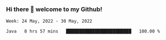 ### Hi there 👋 welcome to my Github! 

<!--START_SECTION:waka-->
```text
Week: 24 May, 2022 - 30 May, 2022

Java   8 hrs 57 mins   █████████████████████████   100.00 % 
```
<!--END_SECTION:waka-->
